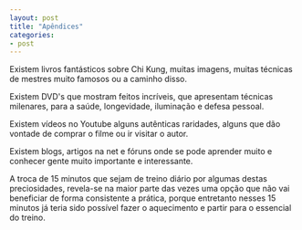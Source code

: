 ```yaml
---
layout: post
title: "Apêndices"
categories:
- post
---
```

Existem livros fantásticos sobre Chi Kung, muitas imagens, muitas técnicas de mestres muito famosos ou a caminho disso.

Existem DVD's que mostram feitos incríveis, que apresentam técnicas milenares, para a saúde, longevidade, iluminação e defesa pessoal.

Existem vídeos no Youtube alguns autênticas raridades, alguns que dão vontade de comprar o filme ou ir visitar o autor.

Existem blogs, artigos na net e fóruns onde se pode aprender muito e conhecer gente muito importante e interessante.

A troca de 15 minutos que sejam de treino diário por algumas destas preciosidades, revela-se na maior parte das vezes uma opção que não vai beneficiar de forma consistente a prática, porque entretanto nesses 15 minutos já teria sido possível fazer o aquecimento e partir para o essencial do treino. 
